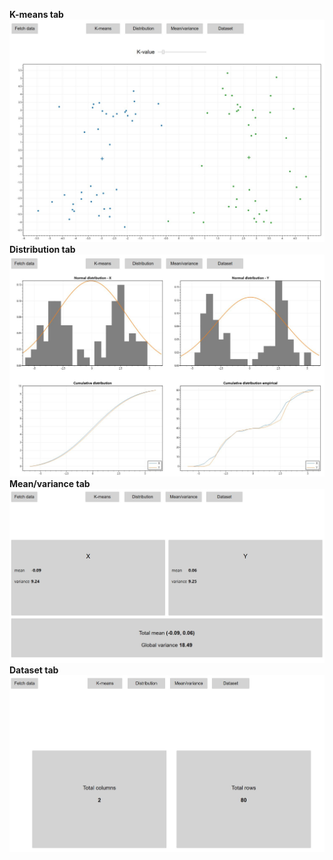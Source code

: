 **K-means tab**
![Screenshot](screenshot-k_means.JPG)
**Distribution tab**
![Screenshot](screenshot-distribution.JPG)
**Mean/variance tab**
![Screenshot](screenshot-mean_variance.JPG)
**Dataset tab**
![Screenshot](screenshot-dataset.JPG)
